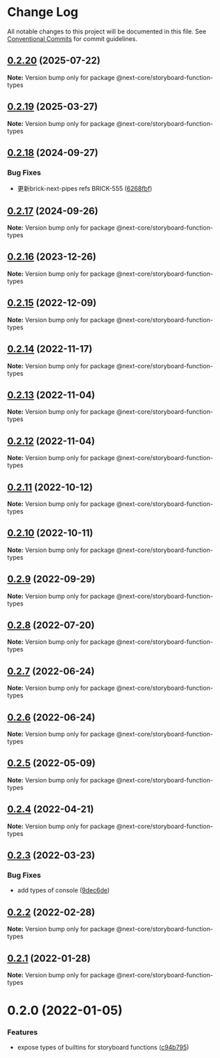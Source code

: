 # Change Log

All notable changes to this project will be documented in this file.
See [Conventional Commits](https://conventionalcommits.org) for commit guidelines.

## [0.2.20](https://github.com/easyops-cn/next-core/compare/@next-core/storyboard-function-types@0.2.19...@next-core/storyboard-function-types@0.2.20) (2025-07-22)

**Note:** Version bump only for package @next-core/storyboard-function-types





## [0.2.19](https://github.com/easyops-cn/next-core/compare/@next-core/storyboard-function-types@0.2.18...@next-core/storyboard-function-types@0.2.19) (2025-03-27)

**Note:** Version bump only for package @next-core/storyboard-function-types





## [0.2.18](https://github.com/easyops-cn/next-core/compare/@next-core/storyboard-function-types@0.2.17...@next-core/storyboard-function-types@0.2.18) (2024-09-27)


### Bug Fixes

* 更新brick-next-pipes refs BRICK-555 ([6268fbf](https://github.com/easyops-cn/next-core/commit/6268fbfc90138e7f0e7fb52e36f41476fd639877))





## [0.2.17](https://github.com/easyops-cn/next-core/compare/@next-core/storyboard-function-types@0.2.16...@next-core/storyboard-function-types@0.2.17) (2024-09-26)

**Note:** Version bump only for package @next-core/storyboard-function-types





## [0.2.16](https://github.com/easyops-cn/next-core/compare/@next-core/storyboard-function-types@0.2.15...@next-core/storyboard-function-types@0.2.16) (2023-12-26)

**Note:** Version bump only for package @next-core/storyboard-function-types





## [0.2.15](https://github.com/easyops-cn/next-core/compare/@next-core/storyboard-function-types@0.2.14...@next-core/storyboard-function-types@0.2.15) (2022-12-09)

**Note:** Version bump only for package @next-core/storyboard-function-types





## [0.2.14](https://github.com/easyops-cn/next-core/compare/@next-core/storyboard-function-types@0.2.13...@next-core/storyboard-function-types@0.2.14) (2022-11-17)

**Note:** Version bump only for package @next-core/storyboard-function-types

## [0.2.13](https://github.com/easyops-cn/next-core/compare/@next-core/storyboard-function-types@0.2.12...@next-core/storyboard-function-types@0.2.13) (2022-11-04)

**Note:** Version bump only for package @next-core/storyboard-function-types

## [0.2.12](https://github.com/easyops-cn/next-core/compare/@next-core/storyboard-function-types@0.2.11...@next-core/storyboard-function-types@0.2.12) (2022-11-04)

**Note:** Version bump only for package @next-core/storyboard-function-types

## [0.2.11](https://github.com/easyops-cn/next-core/compare/@next-core/storyboard-function-types@0.2.10...@next-core/storyboard-function-types@0.2.11) (2022-10-12)

**Note:** Version bump only for package @next-core/storyboard-function-types

## [0.2.10](https://github.com/easyops-cn/next-core/compare/@next-core/storyboard-function-types@0.2.9...@next-core/storyboard-function-types@0.2.10) (2022-10-11)

**Note:** Version bump only for package @next-core/storyboard-function-types

## [0.2.9](https://github.com/easyops-cn/next-core/compare/@next-core/storyboard-function-types@0.2.8...@next-core/storyboard-function-types@0.2.9) (2022-09-29)

**Note:** Version bump only for package @next-core/storyboard-function-types

## [0.2.8](https://github.com/easyops-cn/next-core/compare/@next-core/storyboard-function-types@0.2.7...@next-core/storyboard-function-types@0.2.8) (2022-07-20)

**Note:** Version bump only for package @next-core/storyboard-function-types

## [0.2.7](https://github.com/easyops-cn/next-core/compare/@next-core/storyboard-function-types@0.2.6...@next-core/storyboard-function-types@0.2.7) (2022-06-24)

**Note:** Version bump only for package @next-core/storyboard-function-types

## [0.2.6](https://github.com/easyops-cn/next-core/compare/@next-core/storyboard-function-types@0.2.5...@next-core/storyboard-function-types@0.2.6) (2022-06-24)

**Note:** Version bump only for package @next-core/storyboard-function-types

## [0.2.5](https://github.com/easyops-cn/next-core/compare/@next-core/storyboard-function-types@0.2.4...@next-core/storyboard-function-types@0.2.5) (2022-05-09)

**Note:** Version bump only for package @next-core/storyboard-function-types

## [0.2.4](https://github.com/easyops-cn/next-core/compare/@next-core/storyboard-function-types@0.2.3...@next-core/storyboard-function-types@0.2.4) (2022-04-21)

**Note:** Version bump only for package @next-core/storyboard-function-types

## [0.2.3](https://github.com/easyops-cn/next-core/compare/@next-core/storyboard-function-types@0.2.2...@next-core/storyboard-function-types@0.2.3) (2022-03-23)

### Bug Fixes

- add types of console ([9dec6de](https://github.com/easyops-cn/next-core/commit/9dec6de9f4e47379e43cfd47b9be2cfa7d1798dc))

## [0.2.2](https://github.com/easyops-cn/next-core/compare/@next-core/storyboard-function-types@0.2.1...@next-core/storyboard-function-types@0.2.2) (2022-02-28)

**Note:** Version bump only for package @next-core/storyboard-function-types

## [0.2.1](https://github.com/easyops-cn/next-core/compare/@next-core/storyboard-function-types@0.2.0...@next-core/storyboard-function-types@0.2.1) (2022-01-28)

**Note:** Version bump only for package @next-core/storyboard-function-types

# 0.2.0 (2022-01-05)

### Features

- expose types of builtins for storyboard functions ([c94b795](https://github.com/easyops-cn/next-core/commit/c94b795d915c58af22aa5ffa91ff4aa1d0c700bc))
